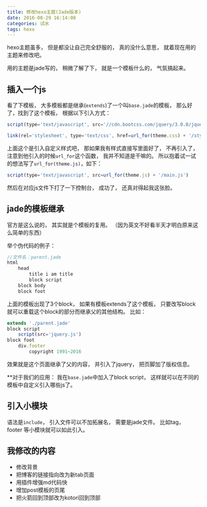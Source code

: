 ```yaml
---
title: 修改hexo主题(Jade版本)
date: 2016-08-29 16:14:08
categories: 试水
tags: hexo
---
```

hexo主题虽多， 但是都没让自己完全舒服的， 真的没什么意思， 就着现在用的主题来修改吧。
<!--more-->
用的主题是jade写的， 稍微了解了下， 就是一个模板什么的， 气氛搞起来。

## 插入一个js

看了下模板， 大多模板都是继承(`extends`)了一个叫`base.jade`的模板， 那么好了，找到了这个模板， 根据以下引入方式：

```js
script(type='text/javascript', src='//cdn.bootcss.com/jquery/3.0.0/jquery.min.js')
```
```js
link(rel='stylesheet', type='text/css', href=url_for(theme.css) + '/style.css' + '?v=' + theme.version)
```
上面这个是引入自定义样式吧， 那如果我有样式直接写里面好了， 不再引入了， 注意到他引入的时候`url_for`这个函数， 我并不知道是干嘛的。
所以抱着试一试的想法写了`url_for(theme.js)`，如下：

```js
script(type='text/javascript', src=url_for(theme.js) + '/main.js')
```
然后在对应js文件下打了一下控制台， 成功了， 还真对得起我这张脸。

## jade的模板继承

官方是这么说的， 其实就是个模板的复用。
（因为英文不好看半天才明白原来这么简单的东西）

举个伪代码的例子：

```js
//文件名：parent.jade
html
    head
        title i am title
        block script
    block body
    block foot
```

上面的模板出现了3个block， 如果有模板extends了这个模板， 只要改写block就可以重载这个block的部分而继承父的其他结构。
比如：

```js
extends './parent.jade'
block script
    script(src='jquery.js')
block foot
    div.footer
        copyright 1991~2016
```

效果就是这个页面继承了父的内容， 并引入了jquery， 把页脚加了版权信息。

**对于我们的应用： 我在`base.jade`中加入了block script， 这样就可以在不同的模板中自定义引入哪些js了。

## 引入小模块

语法是`include`， 引入文件可以不加拓展名， 需要是jade文件。
比如tag， footer 等小模块就可以如此引入。

## 我修改的内容
+ 修改背景
+ 把博客的链接指向改为新tab页面
+ 用插件增强md代码快
+ 增加post模板的页尾
+ 把火箭回到顶部改为kotori回到顶部

